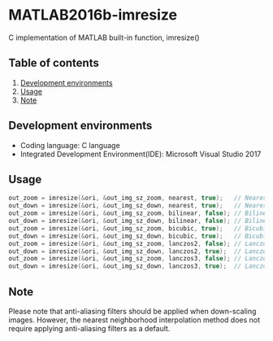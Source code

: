 # MATLAB2016b-imresize
C implementation of MATLAB built-in function, imresize()

## Table of contents
1. [Development environments](#dev_env)
2. [Usage](#usage)
3. [Note](#note)

## Development environments <a name="dev_env"></a>
* Coding language: C language
* Integrated Development Environment(IDE): Microsoft Visual Studio 2017

## Usage <a name="usage"></a>
```c
out_zoom = imresize(&ori, &out_img_sz_zoom, nearest, true);   // Nearest neighborhood, Zoom, Anti-aliasing option: true (should not be working because of zooming)
out_down = imresize(&ori, &out_img_sz_down, nearest, true);   // Nearest neighborhood, Down-scaling, Anti-aliasing option: true (should not be working because of 'nearest' option)
out_zoom = imresize(&ori, &out_img_sz_zoom, bilinear, false); // Bilinear, Zoom, Anti-aliasing option: false
out_down = imresize(&ori, &out_img_sz_down, bilinear, false); // Bilinear, Down-scaling, Anti-aliasing option: false
out_zoom = imresize(&ori, &out_img_sz_zoom, bicubic, true);   // Bicubic, Zoom, Anti-aliasing option: true (should not be working because of zooming)
out_down = imresize(&ori, &out_img_sz_down, bicubic, true);   // Bicubic, Down-scaling, Anti-aliasing option: true
out_zoom = imresize(&ori, &out_img_sz_zoom, lanczos2, false); // Lanczos2, Zoom, Anti-aliasing option: false
out_down = imresize(&ori, &out_img_sz_down, lanczos2, true);  // Lanczos2, Down-scaling, Anti-aliasing option: true
out_zoom = imresize(&ori, &out_img_sz_zoom, lanczos3, false); // Lanczos3, Zoom, Anti-aliasing option: false
out_down = imresize(&ori, &out_img_sz_down, lanczos3, true);  // Lanczos3, Down-scaling, Anti-aliasing option: ture
```

## Note <a name="note"></a>
Please note that anti-aliasing filters should be applied when down-scaling images.
However, the nearest neighborhood interpolation method does not require applying anti-aliasing filters as a default.
